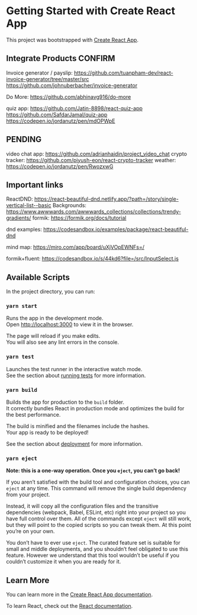 # Getting Started with Create React App

This project was bootstrapped with [Create React App](https://github.com/facebook/create-react-app).

## Integrate Products CONFIRM

Invoice generator / payslip:
https://github.com/tuanpham-dev/react-invoice-generator/tree/master/src
https://github.com/johnuberbacher/invoice-generator

Do More: https://github.com/abhinavg916/do-more

quiz app:
https://github.com/Jatin-8898/react-quiz-app
https://github.com/SafdarJamal/quiz-app
https://codepen.io/jordanutz/pen/mdOPWpE

## PENDING

video chat app: https://github.com/adrianhajdin/project_video_chat
crypto tracker: https://github.com/piyush-eon/react-crypto-tracker
weather: https://codepen.io/jordanutz/pen/RwozxwG

## Important links

ReactDND: https://react-beautiful-dnd.netlify.app/?path=/story/single-vertical-list--basic
Backgrounds: https://www.awwwards.com/awwwards_collections/collections/trendy-gradients/
formik: https://formik.org/docs/tutorial

dnd examples: https://codesandbox.io/examples/package/react-beautiful-dnd

mind map: https://miro.com/app/board/uXjVOpEWNFs=/

formik+fluent: https://codesandbox.io/s/44kd6?file=/src/InputSelect.js

## Available Scripts

In the project directory, you can run:

### `yarn start`

Runs the app in the development mode.\
Open [http://localhost:3000](http://localhost:3000) to view it in the browser.

The page will reload if you make edits.\
You will also see any lint errors in the console.

### `yarn test`

Launches the test runner in the interactive watch mode.\
See the section about [running tests](https://facebook.github.io/create-react-app/docs/running-tests) for more information.

### `yarn build`

Builds the app for production to the `build` folder.\
It correctly bundles React in production mode and optimizes the build for the best performance.

The build is minified and the filenames include the hashes.\
Your app is ready to be deployed!

See the section about [deployment](https://facebook.github.io/create-react-app/docs/deployment) for more information.

### `yarn eject`

**Note: this is a one-way operation. Once you `eject`, you can’t go back!**

If you aren’t satisfied with the build tool and configuration choices, you can `eject` at any time. This command will remove the single build dependency from your project.

Instead, it will copy all the configuration files and the transitive dependencies (webpack, Babel, ESLint, etc) right into your project so you have full control over them. All of the commands except `eject` will still work, but they will point to the copied scripts so you can tweak them. At this point you’re on your own.

You don’t have to ever use `eject`. The curated feature set is suitable for small and middle deployments, and you shouldn’t feel obligated to use this feature. However we understand that this tool wouldn’t be useful if you couldn’t customize it when you are ready for it.

## Learn More

You can learn more in the [Create React App documentation](https://facebook.github.io/create-react-app/docs/getting-started).

To learn React, check out the [React documentation](https://reactjs.org/).
